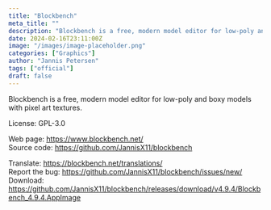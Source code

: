 ```yaml
---
title: "Blockbench"
meta_title: ""
description: "Blockbench is a free, modern model editor for low-poly and boxy models with pixel art textures"
date: 2024-02-16T23:11:00Z
image: "/images/image-placeholder.png"
categories: ["Graphics"]
author: "Jannis Petersen"
tags: ["official"]
draft: false
---
```


Blockbench is a free, modern model editor for low-poly and boxy models with pixel art textures.

License: GPL-3.0

Web page: https://www.blockbench.net/  
Source code: https://github.com/JannisX11/blockbench  

Translate: https://blockbench.net/translations/  
Report the bug: https://github.com/JannisX11/blockbench/issues/new/  
Download: https://github.com/JannisX11/blockbench/releases/download/v4.9.4/Blockbench_4.9.4.AppImage

